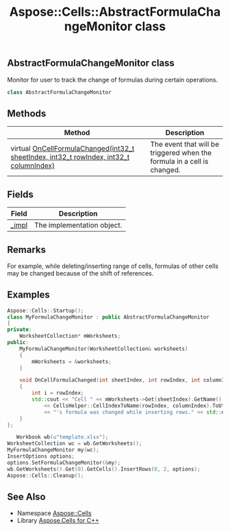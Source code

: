 ﻿---
title: Aspose::Cells::AbstractFormulaChangeMonitor class
linktitle: AbstractFormulaChangeMonitor
second_title: Aspose.Cells for C++ API Reference
description: 'Aspose::Cells::AbstractFormulaChangeMonitor class. Monitor for user to track the change of formulas during certain operations in C++.'
type: docs
weight: 300
url: /cpp/aspose.cells/abstractformulachangemonitor/
---
## AbstractFormulaChangeMonitor class


Monitor for user to track the change of formulas during certain operations.

```cpp
class AbstractFormulaChangeMonitor
```

## Methods

| Method | Description |
| --- | --- |
| virtual [OnCellFormulaChanged(int32_t sheetIndex, int32_t rowIndex, int32_t columnIndex)](./oncellformulachanged/) | The event that will be triggered when the formula in a cell is changed. |
## Fields

| Field | Description |
| --- | --- |
| [_impl](./_impl/) | The implementation object. |
## Remarks


For example, while deleting/inserting range of cells, formulas of other cells may be changed because of the shift of references.

## Examples


```cpp
Aspose::Cells::Startup();
class MyFormulaChangeMonitor : public AbstractFormulaChangeMonitor
{
private:
    WorksheetCollection* mWorksheets;
public:
    MyFormulaChangeMonitor(WorksheetCollection& worksheets)
    {
        mWorksheets = &worksheets;
    }

    void OnCellFormulaChanged(int sheetIndex, int rowIndex, int columnIndex)
    {
        int i = rowIndex;
        std::cout << "Cell " << mWorksheets->Get(sheetIndex).GetName().ToUtf8() << "!"
            << CellsHelper::CellIndexToName(rowIndex, columnIndex).ToUtf8()
            << "'s formula was changed while inserting rows." << std::endl;
    }
};

   Workbook wb(u"template.xlsx");
WorksheetCollection wc = wb.GetWorksheets();
MyFormulaChangeMonitor my(wc);
InsertOptions options;
options.SetFormulaChangeMonitor(&my);
wb.GetWorksheets().Get(0).GetCells().InsertRows(0, 2, options);
Aspose::Cells::Cleanup();
```

## See Also

* Namespace [Aspose::Cells](../)
* Library [Aspose.Cells for C++](../../)
